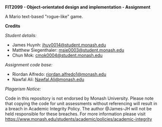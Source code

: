 **FIT2099 - Object-orientated design and implementation - Assignment** 

A Mario text-based "rogue-like" game.

**Credits** 

_Student details:_
- James Huynh: jhuy0014@student.monash.edu
- Matthew Siegenthaler: msie0003@student.monash.edu
- Chun Mok: cmok0004@student.monash.edu

_Assignment code base:_
- Riordan Alfredo: riordan.alfredo1@monash.edu 
- Nawfal Ali: Nawfal.Ali@monash.edu 


_Plagarism Notice:_

Code in this repository is not endorsed by Monash University. Please note that copying the code for unit assessments without referencing will result in a breach in Academic Integrity Policy. The author @James-JH will not be held responsible for these breaches. For more information please visit https://www.monash.edu/students/academic/policies/academic-integrity

